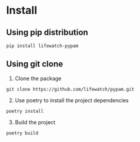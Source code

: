 # Install

## Using pip distribution

``` 
pip install lifewatch-pypam
```

## Using git clone

1.  Clone the package

``` 
git clone https://github.com/lifewatch/pypam.git
```

2.  Use poetry to install the project dependencies

``` 
poetry install
```

3.  Build the project

``` 
poetry build
```
